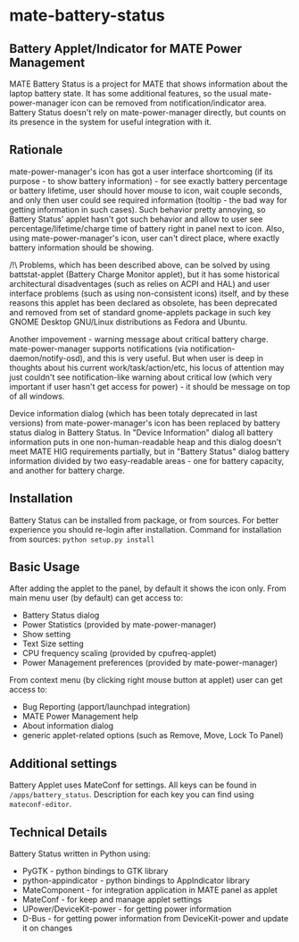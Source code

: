 mate-battery-status
===================

Battery Applet/Indicator for MATE Power Management
------------------------------------------------
MATE Battery Status is a project for MATE that shows information about the
laptop battery state. It has some additional features, so the usual 
mate-power-manager icon can be removed from notification/indicator area.
Battery Status doesn't rely on mate-power-manager directly, but counts
on its presence in the system for useful integration with it. 

Rationale
------------
mate-power-manager's icon has got a user interface shortcoming (if its
purpose - to show battery information) - for see exactly battery percentage or
battery lifetime, user should hover mouse to icon, wait couple seconds, and
only then user could see required information (tooltip - the bad way for
getting information in such cases). Such behavior pretty annoying, so
Battery Status' applet hasn't got such behavior and allow to user see
percentage/lifetime/charge time of battery right in panel next to icon.
Also, using mate-power-manager's icon, user can't direct place, where exactly
battery information should be showing.

/!\ Problems, which has been described above, can be solved
by using battstat-applet (Battery Charge Monitor applet), but it has some
historical architectural disadventages (such as relies on ACPI and HAL) and
user interface problems (such as using non-consistent icons) itself, and by
these reasons this applet has been declared as obsolete, has been deprecated
and removed from set of standard gnome-applets package in such key GNOME Desktop
GNU/Linux distributions as Fedora and Ubuntu.

Another impovement - warning message about critical battery charge.
mate-power-manager supports notifications (via notification-daemon/notify-osd),
and this is very useful. But when user is deep in thoughts about his current
work/task/action/etc, his locus of attention 
may just couldn't see notification-like warning about critical low (which very
important if user hasn't get access for power) - it should be message on top of
all windows.

Device information dialog (which has been totaly deprecated in last versions)
from mate-power-manager's icon has been replaced by battery
status dialog in Battery Status. In "Device Information" dialog all battery
information puts in one non-human-readable heap and this dialog doesn't meet
MATE HIG requirements partially, but in "Battery Status" dialog battery
information divided by two easy-readable areas - one for battery capacity,
and another for battery charge.

Installation
------------------
Battery Status can be installed from package, or from sources.
For better experience you should re-login after installation.
Command for installation from sources:
`python setup.py install`

Basic Usage
---------------
After adding the applet to the panel, by default it shows the icon only.
From main menu user (by default) can get access to:

 - Battery Status dialog
 - Power Statistics (provided by mate-power-manager)
 - Show setting
 - Text Size setting
 - CPU frequency scaling (provided by cpufreq-applet)
 - Power Management preferences (provided by mate-power-manager)
 
From context menu (by clicking right mouse button at applet) user can get
access to:

 - Bug Reporting (apport/launchpad integration)
 - MATE Power Management help
 - About information dialog
 - generic applet-related options (such as Remove, Move, Lock To Panel)
 
Additional settings
----------------------
Battery Applet uses MateConf for settings. All keys can be found in
`/apps/battery_status`. Description for each key you
can find using `mateconf-editor`.

Technical Details
-------------------------
Battery Status written in Python using:
 - PyGTK - python bindings to GTK library
 - python-appindicator - python bindings to AppIndicator library
 - MateComponent - for integration application in MATE panel as applet
 - MateConf - for keep and manage applet settings
 - UPower/DeviceKit-power - for getting power information
 - D-Bus - for getting power information from DeviceKit-power and update it on changes
